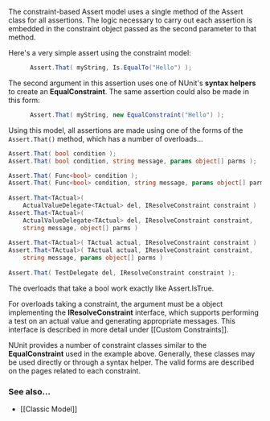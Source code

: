 The constraint-based Assert model uses a single method of the Assert class
for all assertions. The logic necessary to carry out each assertion is
embedded in the constraint object passed as the second parameter to that
method.
   
Here's a very simple assert using the constraint model:

```C#
      Assert.That( myString, Is.EqualTo("Hello") );
```

The second argument in this assertion uses one of NUnit's **syntax helpers**
to create an **EqualConstraint**. The same assertion could also be made in this form:

```C#
      Assert.That( myString, new EqualConstraint("Hello") );
```

Using this model, all assertions are made using one of the forms of the
`Assert.That()` method, which has a number of overloads...
   
```C#
Assert.That( bool condition );
Assert.That( bool condition, string message, params object[] parms );

Assert.That( Func<bool> condition );
Assert.That( Func<bool> condition, string message, params object[] parms );              
			 
Assert.That<TActual>( 
    ActualValueDelegate<TActual> del, IResolveConstraint constraint )
Assert.That<TActual>( 
    ActualValueDelegate<TActual> del, IResolveConstraint constraint,
    string message, object[] parms )
             
Assert.That<TActual>( TActual actual, IResolveConstraint constraint )
Assert.That<TActual>( TActual actual, IResolveConstraint constraint,
    string message, params object[] parms )
			 
Assert.That( TestDelegate del, IResolveConstraint constraint );
```

The overloads that take a bool work exactly like Assert.IsTrue.
   
For overloads taking a constraint, the argument must be a object implementing 
the **IResolveConstraint** interface, which supports performing a test
on an actual value and generating appropriate messages. This interface
is described in more detail under [[Custom Constraints]].
   
NUnit provides a number of constraint classes similar to the **EqualConstraint**
used in the example above. Generally, these classes may be used directly or
through a syntax helper. The valid forms are described on the pages related to
each constraint.
   
### See also...
 * [[Classic Model]]
   
